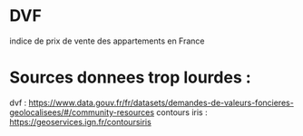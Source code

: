 # DVF
indice de prix de vente des appartements en France


# Sources donnees trop lourdes : 
dvf : https://www.data.gouv.fr/fr/datasets/demandes-de-valeurs-foncieres-geolocalisees/#/community-resources
contours iris : https://geoservices.ign.fr/contoursiris
